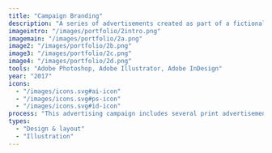 ```yaml
---
title: "Campaign Branding"
description: "A series of advertisements created as part of a fictional branding campaign for a local building company"
imageintro: "/images/portfolio/2intro.png"
imagemain: "/images/portfolio/2a.png"
image2: "/images/portfolio/2b.png"
image3: "/images/portfolio/2c.png"
image4: "/images/portfolio/2d.png"
tools: "Adobe Photoshop, Adobe Illustrator, Adobe InDesign"
year: "2017"
icons:
  - "/images/icons.svg#ai-icon"
  - "/images/icons.svg#ps-icon"
  - "/images/icons.svg#id-icon"
process: "This advertising campaign includes several print advertisements, a facebook timeline image, two web banners, and a bus advertisement."
types:
  - "Design & layout"
  - "Illustration"
---
```

